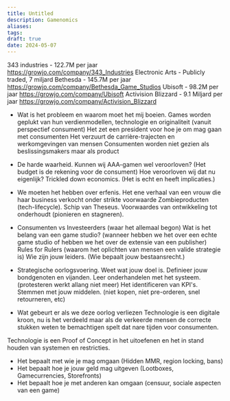 ```yaml
---
title: Untitled
description: Gamenomics
aliases: 
tags: 
draft: true
date: 2024-05-07
---
```

343 industries - 122.7M per jaar https://growjo.com/company/343_Industries 
Electronic Arts - Publicly traded, 7 miljard
Bethesda - 145.7M per jaar https://growjo.com/company/Bethesda_Game_Studios
Ubisoft - 98.2M per jaar https://growjo.com/company/Ubisoft
Activision Blizzard - 9.1 Miljard per jaar https://growjo.com/company/Activision_Blizzard

- Wat is het probleem en waarom moet het mij boeien.
	Games worden geplukt van hun verdienmodellen, technologie en originaliteit (vanuit perspectief consument)
	Het zet een president voor hoe je om mag gaan met consumenten
	Het verzuurt de carrière-trajecten en werkomgevingen van mensen
	Consumenten worden niet gezien als beslissingsmakers maar als product

- De harde waarheid.
	Kunnen wij AAA-gamen wel veroorloven? (Het budget is de rekening voor de consument)
	Hoe veroorloven wij dat nu eigenlijk?
	Trickled down economics. (Het is echt en heeft implicaties.)

- We moeten het hebben over erfenis.
	Het ene verhaal van een vrouw die haar business verkocht onder strikte voorwaarde
	Zombieproducten (tech-lifecycle).
	Schip van Theseus.
	Voorwaardes van ontwikkeling tot onderhoudt (pionieren en stagneren).

- Consumenten vs Investeerders (waar het allemaal begon)
	Wat is het belang van een game studio? (wanneer hebben we het over een echte game studio of hebben we het over de extensie van een publisher)
	Rules for Rulers (waarom het oplichten van mensen een valide strategie is)
	Wie zijn jouw leiders. (Wie bepaalt jouw bestaansrecht.)

- Strategische oorlogsvoering.
	Weet wat jouw doel is.
	Definieer jouw bondgenoten en vijanden.
	Leer onderhandelen met het systeem. (protesteren werkt allang niet meer)
	Het identificeren van KPI's.
	Stemmen met jouw middelen. (niet kopen, niet pre-orderen, snel retourneren, etc)

- Wat gebeurt er als we deze oorlog verliezen
	Technologie is een digitale kroon, nu is het verdeeld maar als de verkeerde mensen de correcte stukken weten te bemachtigen spelt dat nare tijden voor consumenten.

Technologie is een Proof of Concept in het uitoefenen en het in stand houden van systemen en restricties.
- Het bepaalt met wie je mag omgaan (Hidden MMR, region locking, bans)
- Het bepaalt hoe je jouw geld mag uitgeven (Lootboxes, Gamecurrencies, Storefronts)
- Het bepaalt hoe je met anderen kan omgaan (censuur, sociale aspecten van een game)